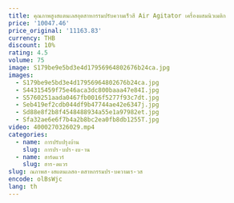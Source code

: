 ```yaml
---
title: คุณภาพสูงสแตนเลสอุตสาหกรรมปรับความเร็วสี Air Agitator เครื่องผสมนิวเมติก
price: '10047.46'
price_original: '11163.83'
currency: THB
discount: 10%
rating: 4.5
volume: 75
image: S179be9e5bd3e4d17956964802676b24ca.jpg
images:
  - S179be9e5bd3e4d17956964802676b24ca.jpg
  - S44315459f75e46aca3dc800baaa47e84I.jpg
  - S5760251aada0467fb0016f5277f93c7dt.jpg
  - Seb419ef2cdb044df9b47744ae42e6347j.jpg
  - Sd88e8f2b8f4548488934a55e1a97982et.jpg
  - Sfa32ae6e6f7b4a2b8bc2ea0fb8db1255T.jpg
video: 4000270326029.mp4
categories:
  - name: การปรับปรุงบ้าน
    slug: การปร-บปร-งบ-าน
  - name: ฮาร์ดแวร์
    slug: ฮาร-ดแวร
slug: ณภาพส-งสแตนเลสอ-ตสาหกรรมปร-บความเร-วส
encode: olBsWjc
lang: th
---
```

  